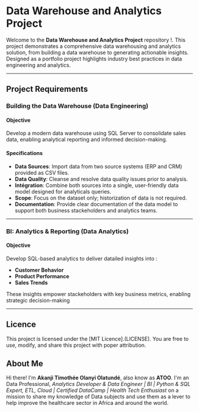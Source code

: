 # Data Warehouse and Analytics Project
Welcome to the  **Data Warehouse and Analytics Project** repository !.
This project demonstrates a comprehensive data warehousing and analytics solution, from building a data warehouse to generating actionable insights. Designed as a portfolio project highlights industry best practices in data engineering and analytics.


---

## Project Requirements

### Building the Data Warehouse (Data Engineering)

#### Objective
Develop a modern data warehouse using SQL Server to consolidate sales data, enabling analytical reporting and informed decision-making.

#### Specifications
- **Data Sources**: Import data from two source systems (ERP and CRM) provided as CSV files.
- **Data Quality**: Cleanse and resolve data quality issues prior to analysis.
- **Intégration**: Combine both sources into a single, user-friendly data model designed for analyticals queries.
- **Scope**: Focus on the dataset only; historization of data is not required.
- **Documentation**: Provide clear documentation of the data model to support both business stackeholders and analytics teams.

---

### BI: Analytics & Reporting (Data Analytics)

#### Objective
Develop SQL-based analytics to deliver datailed insights into :
- **Customer Behavior**
- **Product Performance**
- **Sales Trends**

These insights empower stackeholders with key business metrics, enabling strategic decision-making

---

## Licence

This project is licensed under the [MIT Licence].(LICENSE). You are free to use, modify, and share this project with poper attribution.

## About Me

Hi there! I'm **Akanji Timothée Olanyi Olatundé**, also know as **ATOO**. I'm an Data Professional, *Analytics Developer & Data Engineer | BI | Python & SQL Expert, ETL, Cloud | Certified DataCamp | Health Tech Enthusiast* on a mission to share my knowledge of Data subjects and use them as a lever to help improve the healthcare sector in Africa and around the world.

